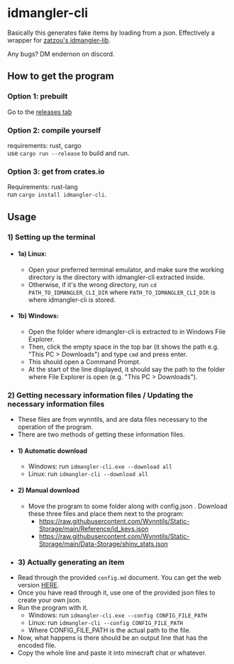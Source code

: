 # idmangler-cli
Basically this generates fake items by loading from a json. Effectively a wrapper for [zatzou's idmangler-lib](https://github.com/Zatzou/idmangler-lib).

Any bugs? DM endernon on discord.


## How to get the program
### Option 1: prebuilt
Go to the [releases tab](https://git.frfrnocap.men/endernon/idmangler-cli/releases)
### Option 2: compile yourself
requirements: rust, cargo  
use `cargo run --release` to build and run.  
### Option 3: get from crates.io
Requirements: rust-lang  
run `cargo install idmangler-cli`.

## Usage

### 1) Setting up the terminal
- #### 1a) Linux:
  - Open your preferred terminal emulator, and make sure the working directory is the directory with idmangler-cli extracted inside.
  - Otherwise, if it's the wrong directory, run `cd PATH_TO_IDMANGLER_CLI_DIR` where `PATH_TO_IDMANGLER_CLI_DIR` is where idmangler-cli is stored.
- #### 1b) Windows:
  - Open the folder where idmangler-cli is extracted to in Windows File Explorer. 
  - Then, click the empty space in the top bar (it shows the path e.g. "This PC > Downloads") and type `cmd` and press enter.
  - This should open a Command Prompt.
  - At the start of the line displayed, it should say the path to the folder where File Explorer is open (e.g. "This PC > Downloads").
### 2) Getting necessary information files / Updating the necessary information files
- These files are from wynntils, and are data files necessary to the operation of the program. 
- There are two methods of getting these information files.
- #### 1) Automatic download
  - Windows: run `idmangler-cli.exe --download all`
  - Linux: run `idmangler-cli --download all`
- #### 2) Manual download
  - Move the program to some folder along with config.json . Download these three files and place them next to the program:  
    - https://raw.githubusercontent.com/Wynntils/Static-Storage/main/Reference/id_keys.json  
    - https://raw.githubusercontent.com/Wynntils/Static-Storage/main/Data-Storage/shiny_stats.json
- ### 3) Actually generating an item
- Read through the provided `config.md` document. You can get the web version [HERE](https://git.frfrnocap.men/endernon/idmangler-cli/src/branch/main/config.md).
- Once you have read through it, use one of the provided json files to create your own json.
- Run the program with it.
  - Windows: run `idmangler-cli.exe --config CONFIG_FILE_PATH` 
  - Linux: run `idmangler-cli --config CONFIG_FILE_PATH`
  - Where CONFIG_FILE_PATH is the actual path to the file.
- Now, what happens is there should be an output line that has the encoded file.
- Copy the whole line and paste it into minecraft chat or whatever.